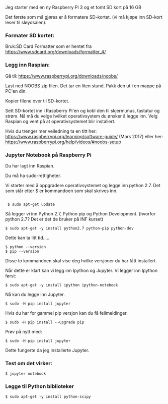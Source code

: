 Jeg starter med en ny Raspberry Pi 3 og et tomt SD kort på 16 GB </p>
Det første som må gjøres er å formatere SD-kortet.
(vi må kjøpe inn SD-kort leser til sløydsalen).

### Formater SD kortet:
Bruk:SD Card Formatter  som er hentet fra https://www.sdcard.org/downloads/formatter_4/  </p>
### Legg inn Raspian:
Gå til: https://www.raspberrypi.org/downloads/noobs/ </p>
Last ned NOOBS zip filen. Det tar en liten stund.  Pakk den ut i en mappe på PC'en din. </p>
Kopier filene over til SD-kortet. </p>
Sett SD-kortet inn i Raspberry Pi'en og kobl den til skjerm,mus, tastatur og strøm. Nå må du velge hvilket operativsystem du ønsker å legge inn. Velg Raspian og vent på at operativsystemet blir installert.

Hvis du trenger mer veiledning ta en titt her: https://www.raspberrypi.org/learning/software-guide/ (Mars 2017)
eller her: https://www.raspberrypi.org/help/videos/#noobs-setup


### Jupyter Notebook på Raspberry Pi
Du har lagt inn Raspian. </p>
Du må ha sudo-rettigheter. </p>
Vi starter med å oppgradere operativsystemet og legge inn python 2.7. Det som står etter $ er kommandoen som skal skrives inn. </p>

```

 $ sudo apt-get update 
 ```
 
 
Så legger vi inn Python 2.7, Python pip og Python Development. (hvorfor python 2.7? Det er det de bruker på INF kurset) </p>
```
$ sudo apt-get -y install python2.7 python-pip python-dev 
```
Dette kan ta litt tid..... </p>
```
$ python --version 
$ pip --version 
```

Disse to kommandoen skal vise deg hvilke versjoner du har fått installert. </p>
Når dette er klart kan vi legg inn Ipython og Jupyter.  Vi legger inn Ipython først: </p>
```
$ sudo apt-get -y install ipython ipython-notebook
```
Nå kan du legge inn Jupyter.

```
$ sudo -H pip install jupyter
```

Hvis du har for gammel pip versjon kan du få feilmeldinger.

```
$ sudo -H pip install --upgrade pip
```

Prøv på nytt med: 

```
$ sudo -H pip install jupyter
```

Dette fungerte da jeg installerte Jupyter.

### Test om det virker:
```
$ jupyter notebook
```

### Legge til Python biblioteker
```
$ sudo apt-get -y install python-scipy 
```



